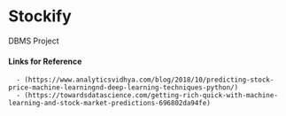 # Stockify
DBMS Project

#### Links for Reference
      - (https://www.analyticsvidhya.com/blog/2018/10/predicting-stock-price-machine-learningnd-deep-learning-techniques-python/)
      - (https://towardsdatascience.com/getting-rich-quick-with-machine-learning-and-stock-market-predictions-696802da94fe)
